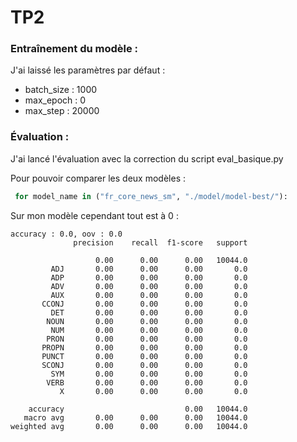 # TP2

### Entraînement du modèle :

J'ai laissé les paramètres par défaut :
* batch_size : 1000
* max_epoch : 0
* max_step : 20000

### Évaluation :

J'ai lancé l'évaluation avec la correction du script eval_basique.py

Pour pouvoir comparer les deux modèles  :
```py
 for model_name in ("fr_core_news_sm", "./model/model-best/"):
```
Sur mon modèle cependant tout est à 0 :

```
accuracy : 0.0, oov : 0.0
              precision    recall  f1-score   support

                   0.00      0.00      0.00   10044.0
         ADJ       0.00      0.00      0.00       0.0
         ADP       0.00      0.00      0.00       0.0
         ADV       0.00      0.00      0.00       0.0
         AUX       0.00      0.00      0.00       0.0
       CCONJ       0.00      0.00      0.00       0.0
         DET       0.00      0.00      0.00       0.0
        NOUN       0.00      0.00      0.00       0.0
         NUM       0.00      0.00      0.00       0.0
        PRON       0.00      0.00      0.00       0.0
       PROPN       0.00      0.00      0.00       0.0
       PUNCT       0.00      0.00      0.00       0.0
       SCONJ       0.00      0.00      0.00       0.0
         SYM       0.00      0.00      0.00       0.0
        VERB       0.00      0.00      0.00       0.0
           X       0.00      0.00      0.00       0.0

    accuracy                           0.00   10044.0
   macro avg       0.00      0.00      0.00   10044.0
weighted avg       0.00      0.00      0.00   10044.0
```
